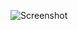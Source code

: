 ![Screenshot](https://raw.githubusercontent.com/Cryakl/Ultimate-RAT-Collection/refs/heads/main/IraqRat/Screenshot.png)
